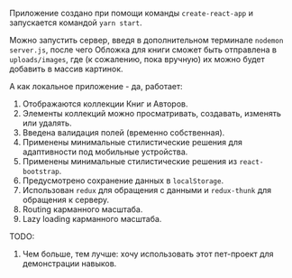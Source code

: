 Приложение создано при помощи команды `create-react-app` и запускается командой `yarn start`.

Можно запустить сервер, введя в дополнительном терминале `nodemon server.js`,
после чего Обложка для книги сможет быть отправлена в `uploads/images`, где
(к сожалению, пока вручную) их можно будет добавить в массив картинок.

А как локальное приложение - да, работает:
1) Отображаются коллекции Книг и Авторов.
2) Элементы коллекций можно просматривать, создавать, изменять или удалять.
3) Введена валидация полей (временно собственная).
4) Применены минимальные стилистические решения для адаптивности под мобильные устройства.
5) Применены минимальные стилистические решения из `react-bootstrap`.
6) Предусмотрено сохранение данных в `localStorage`.
7) Использован `redux` для обращения с данными и `redux-thunk` для обращения к серверу.
8) Routing карманного масштаба.
9) Lazy loading карманного масштаба.

TODO:
1) Чем больше, тем лучше: хочу использовать этот пет-проект для демонстрации навыков.